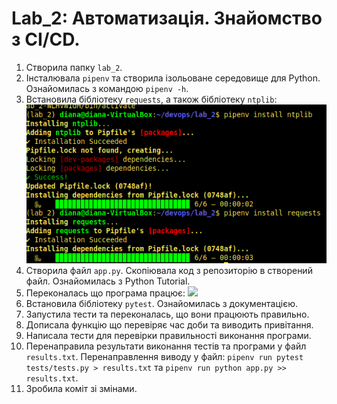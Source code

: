 # Lab_2: Автоматизація. Знайомство з CI/CD.

1. Створила папку `lab_2`.
2. Інсталювала `pipenv` та створила ізольоване середовище для Python. Ознайомилась з командою `pipenv -h`.
3. Встановила бібліотеку `requests`, а також бібліотеку `ntplib`:
![](pic/pipenv_install.png)
4. Створила файл `app.py`. Скопіювала код з репозиторію в створений файл. Ознайомилась з Python Tutorial.
5. Переконалась що програма працює:
![](app.png)
6. Встановила бібліотеку `pytest`. Ознайомилась з документацією.
7. Запустила тести та переконалась, що вони працюють правильно.
8. Дописала функцію що перевіряє час доби та виводить привітання.
9. Написала тести для перевірки правильності виконання програми.
10. Перенаправила результати виконання тестів та програми у файл `results.txt`. Перенаправлення виводу у файл: `pipenv run pytest tests/tests.py > results.txt` та `pipenv run python app.py >> results.txt`.
11. Зробила коміт зі змінами.
